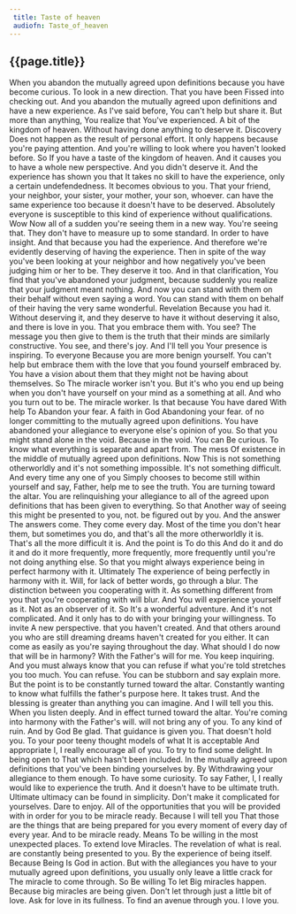 ```yaml
---
 title: Taste of heaven
 audiofn: Taste_of_heaven
---
```


## {{page.title}}

When you abandon the mutually agreed upon definitions because you have
become curious. To look in a new direction. That you have been Fissed
into checking out. And you abandon the mutually agreed upon definitions
and have a new experience. As I've said before, You can't help but share
it. But more than anything, You realize that You've experienced. A bit
of the kingdom of heaven. Without having done anything to deserve it.
Discovery Does not happen as the result of personal effort. It only
happens because you're paying attention. And you're willing to look
where you haven't looked before. So If you have a taste of the kingdom
of heaven. And it causes you to have a whole new perspective. And you
didn't deserve it. And the experience has shown you that It takes no
skill to have the experience, only a certain undefendedness. It becomes
obvious to you. That your friend, your neighbor, your sister, your
mother, your son, whoever. can have the same experience too because it
doesn't have to be deserved. Absolutely everyone is susceptible to this
kind of experience without qualifications. Wow Now all of a sudden
you're seeing them in a new way. You're seeing that. They don't have to
measure up to some standard. In order to have insight. And that because
you had the experience. And therefore we're evidently deserving of
having the experience. Then in spite of the way you've been looking at
your neighbor and how negatively you've been judging him or her to be.
They deserve it too. And in that clarification, You find that you've
abandoned your judgment, because suddenly you realize that your judgment
meant nothing. And now you can stand with them on their behalf without
even saying a word. You can stand with them on behalf of their having
the very same wonderful. Revelation Because you had it. Without
deserving it, and they deserve to have it without deserving it also, and
there is love in you. That you embrace them with. You see? The message
you then give to them is the truth that their minds are similarly
constructive. You see, and there's joy. And I'll tell you Your presence
is inspiring. To everyone Because you are more benign yourself. You
can't help but embrace them with the love that you found yourself
embraced by. You have a vision about them that they might not be having
about themselves. So The miracle worker isn't you. But it's who you end
up being when you don't have yourself on your mind as a something at
all. And who you turn out to be. The miracle worker. Is that because You
have dared With help To Abandon your fear. A faith in God Abandoning
your fear. of no longer committing to the mutually agreed upon
definitions. You have abandoned your allegiance to everyone else's
opinion of you. So that you might stand alone in the void. Because in
the void. You can Be curious. To know what everything is separate and
apart from. The mess Of existence in the middle of mutually agreed upon
definitions. Now This is not something otherworldly and it's not
something impossible. It's not something difficult. And every time any
one of you Simply chooses to become still within yourself and say,
Father, help me to see the truth. You are turning toward the altar. You
are relinquishing your allegiance to all of the agreed upon definitions
that has been given to everything. So that Another way of seeing this
might be presented to you, not. be figured out by you. And the answer
The answers come. They come every day. Most of the time you don't hear
them, but sometimes you do, and that's all the more otherworldly it is.
That's all the more difficult it is. And the point is To do this And do
it and do it and do it more frequently, more frequently, more frequently
until you're not doing anything else. So that you might always
experience being in perfect harmony with it. Ultimately The experience
of being perfectly in harmony with it. Will, for lack of better words,
go through a blur. The distinction between you cooperating with it. As
something different from you that you're cooperating with will blur. And
You will experience yourself as it. Not as an observer of it. So It's a
wonderful adventure. And it's not complicated. And it only has to do
with your bringing your willingness. To invite A new perspective. that
you haven't created. And that others around you who are still dreaming
dreams haven't created for you either. It can come as easily as you're
saying throughout the day. What should I do now that will be in harmony?
With the Father's will for me. You keep inquiring. And you must always
know that you can refuse if what you're told stretches you too much. You
can refuse. You can be stubborn and say explain more. But the point is
to be constantly turned toward the altar. Constantly wanting to know
what fulfills the father's purpose here. It takes trust. And the
blessing is greater than anything you can imagine. And I will tell you
this. When you listen deeply. And in effect turned toward the altar.
You're coming into harmony with the Father's will. will not bring any of
you. To any kind of ruin. And by God Be glad. That guidance is given
you. That doesn't hold you. To your poor teeny thought models of what It
is acceptable And appropriate I, I really encourage all of you. To try
to find some delight. In being open to That which hasn't been included.
In the mutually agreed upon definitions that you've been binding
yourselves by. By Withdrawing your allegiance to them enough. To have
some curiosity. To say Father, I, I really would like to experience the
truth. And it doesn't have to be ultimate truth. Ultimate ultimacy can
be found in simplicity. Don't make it complicated for yourselves. Dare
to enjoy. All of the opportunities that you will be provided with in
order for you to be miracle ready. Because I will tell you That those
are the things that are being prepared for you every moment of every day
of every year. And to be miracle ready. Means To be willing in the most
unexpected places. To extend love Miracles. The revelation of what is
real. are constantly being presented to you. By the experience of being
itself. Because Being Is God in action. But with the allegiances you
have to your mutually agreed upon definitions, you usually only leave a
little crack for The miracle to come through. So Be willing To let Big
miracles happen. Because big miracles are being given. Don't let through
just a little bit of love. Ask for love in its fullness. To find an
avenue through you. I love you.

